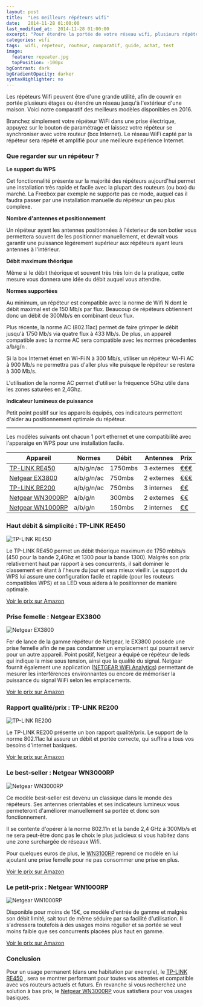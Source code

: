 ```yaml
---
layout: post
title:  "Les meilleurs répéteurs wifi"
date:   2014-11-28 01:00:00
last_modified_at:  2014-11-28 01:00:00
excerpt: "Pour étendre la portée de votre réseau wifi, plusieurs répéteurs Wifi existent. Nous comparons les ..."
categories: wifi
tags:  wifi, repeteur, routeur, comparatif, guide, achat, test
image:
  feature: repeater.jpg
  topPosition: -100px
bgContrast: dark
bgGradientOpacity: darker
syntaxHighlighter: no
---
```


Les répéteurs Wifi peuvent être d'une grande utilité, afin de couvrir en portée plusieurs étages ou étendre un réseau jusqu'à l'extérieur d'une maison. Voici notre comparatif des meilleurs modèles disponibles en 2016.

Branchez simplement votre répéteur WiFi dans une prise électrique, appuyez sur le bouton de paramétrage et laissez votre répéteur se synchroniser avec votre routeur (box Internet). Le réseau WiFi capté par la répéteur sera répété et amplifié pour une  meilleure expérience Internet. 

### Que regarder sur un répéteur ?

**Le support du WPS**

 Cet fonctionnalité présente sur la majorité des répéteurs aujourd'hui permet une installation très rapide et facile avec la plupart des routeurs (ou box) du marché.  La Freebox par exemple ne supporte pas ce mode, auquel cas il faudra passer par une installation manuelle du répéteur un peu plus complexe.

**Nombre d'antennes et positionnement**

Un répéteur ayant les antennes positionnées à l'éxterieur de son botier vous permettera souvent de les positionner manuellement, et devrait vous garantir une puissance légérement supérieur aux répéteurs ayant leurs antennes à l'intérieur.

**Débit maximum théorique**

Même si le débit théorique et souvent très très loin de la pratique, cette mesure vous donnera une idée du débit auquel vous attendre.

**Normes supportées**

Au minimum, un répéteur est compatible avec la norme de Wifi N dont le débit maximal est de 150 Mb/s par flux. Beaucoup de répéteurs obtiennent donc un débit de 300Mb/s en combinant deux flux.

Plus récente, la norme AC (802.11ac)  permet de faire grimper le débit jusqu'à 1750  Mb/s via quatre flux à 433 Mb/s. De plus, un appareil compatible avec la norme AC sera compatible avec les normes précedentes a/b/g/n .
 
Si la box Internet émet en Wi-Fi N à 300 Mb/s, utiliser un répéteur Wi-Fi AC à 900 Mb/s ne permettra pas d'aller plus vite puisque le répéteur se restera à 300 Mb/s.

L'utilisation de la norme AC permet d'utiliser la fréquence 5Ghz utile dans les zones saturées en 2,4Ghz.

**Indicateur lumineux de puissance**

Petit point positif sur les appareils équipés, ces indicateurs permettent d'aider au positionnement optimale du répéteur.

---------

Les modèles suivants ont chacun 1 port ethernet et une compatibilité avec l'apparaige en WPS pour une installation facile.


| Appareil	| Normes 	| Débit  | Antennes 	| Prix 	|
|--------------------	|-------------------	|----------------|-----|  ------	|
| <a href="https://www.amazon.fr/dp/B010RXXY48?tag=meilleurs08-21" target="_blank">TP-LINK RE450</a>	| a/b/g/n/ac 	|  1750mbs 	| 3 externes| <a href="https://www.amazon.fr/dp/B010RXXY48?tag=meilleurs08-21" target="_blank">€€€</a>  |
| <a href="https://www.amazon.fr/dp/B00WJGPUB2?tag=meilleurs08-21" target="_blank">Netgear EX3800</a> | a/b/g/n/ac 	| 750mbs |2 externes | <a href="https://www.amazon.fr/dp/B00WJGPUB2?tag=meilleurs08-21" target="_blank">€€€</a> |
| <a href="https://www.amazon.fr/dp/B00KXULGJQ?tag=meilleurs08-21" target="_blank">TP-LINK RE200</a> 	|  a/b/g/n/ac 	|  750mbs 	| 3 internes| <a href="https://www.amazon.fr/dp/B00KXULGJQ?tag=meilleurs08-21" target="_blank">€€</a> |
| <a href="https://www.amazon.fr/dp/B00MWNWEIE?tag=meilleurs08-21" target="_blank">Netgear WN3000RP</a>	| a/b/g/n 	|  300mbs 	| 2 externes|  <a href="https://www.amazon.fr/dp/B00MWNWEIE?tag=meilleurs08-21" target="_blank">€€</a>	|
| <a href="https://www.amazon.fr/dp/B008OAMB2I?tag=meilleurs08-21" target="_blank">Netgear WN1000RP</a> 	| a/b/g/n 	|  150mbs 	| 2 internes |  <a href="https://www.amazon.fr/dp/B008OAMB2I?tag=meilleurs08-21" target="_blank">€€</a> |


### Haut débit & simplicité : TP-LINK RE450


<img alt="TP-LINK RE450" class="post_img" src="{{ site.baseurl_posts_img }}re450.jpg"/>


Le TP-LINK RE450 permet un débit théorique maximum de 1750 mbits/s (450 pour la bande 2,4Ghz et 1300 pour la bande 1300). Malgrès son prix relativement haut par rapport à ses concurrents, il sait dominer le classement en étant à l'heure du jour et sera mieux vieillir. Le support du WPS lui assure une configuration facile et rapide (pour les routeurs compatibles WPS) et sa LED vous aidera à le positionner de manière optimale.

<a href="https://www.amazon.fr/dp/B010RXXY48?tag=meilleurs08-21" target="_blank">Voir le prix sur Amazon</a>

### Prise femelle : Netgear EX3800

<img alt="Netgear EX3800" class="post_img" src="{{ site.baseurl_posts_img }}ex3800.jpg"/>

Fer de lance de la gamme répéteur de Netgear, le EX3800 possède une prise femelle afin de ne pas condamner un emplacement qui pourrait servir pour un autre appareil.
Point positif, Netgear a équipé ce répéteur de leds qui indique la mise sous tension, ainsi que la qualité du signal. Netgear fournit également une application ([NETGEAR WiFi Analytics](https://play.google.com/store/apps/details?id=com.netgear.WiFiAnalytics))  permettant de mesurer les interférences environnantes ou encore de mémoriser la puissance du signal WiFi selon les emplacements.

<a href="https://www.amazon.fr/dp/B00WJGPUB2?tag=meilleurs08-21" target="_blank">Voir le prix sur Amazon</a>

### Rapport qualité/prix : TP-LINK RE200

<img alt="TP-LINK RE200" class="post_img" src="{{ site.baseurl_posts_img }}re200.jpg"/>

Le TP-LINK RE200 présente un bon rapport qualité/prix. Le support de la norme 802.11ac lui assure un débit et portée correcte, qui suffira a tous vos besoins d'internet basiques.

<a href="https://www.amazon.fr/dp/B00KXULGJQ?tag=meilleurs08-21" target="_blank">Voir le prix sur Amazon</a>

### Le best-seller : Netgear WN3000RP

<img alt="Netgear WN3000RP" class="post_img" src="{{ site.baseurl_posts_img }}wn3000rp.jpg"/>

Ce modèle best-seller est devenu un classique dans le monde des répéteurs. Ses antennes orientables et ses indicateurs lumineux vous permeteront d'améliorer manuellement sa portée et donc son fonctionnement.

Il se contente d'opérer à la norme 802.11n et la bande 2,4 GHz à 300Mb/s et ne sera peut-être donc pas le choix le plus judicieux si vous habitez dans une zone surchargée de réseaux Wifi.

Pour quelques euros de plus, le [WN3100RP](http://www.amazon.fr/dp/B00E4JUTIG) reprend ce modèle en lui ajoutant une prise femelle pour ne pas consommer une prise en plus.

<a href="https://www.amazon.fr/dp/B00MWNWEIE?tag=meilleurs08-21" target="_blank">Voir le prix sur Amazon</a>

### Le petit-prix : Netgear WN1000RP

<img alt="Netgear WN1000RP" class="post_img" src="{{ site.baseurl_posts_img }}wn1000rp.jpg"/>

Disponible pour moins de 15€, ce modèle d'entrée de gamme et malgrès son débit limité, sait tout de même séduire par sa facilité d'utilisation.  Il s'adressera toutefois à des usages moins régulier et sa portée se veut moins faible que ses concurrents placées plus haut en gamme.

<a href="https://www.amazon.fr/dp/B008OAMB2I?tag=meilleurs08-21" target="_blank">Voir le prix sur Amazon</a>

### Conclusion

Pour un usage permanent (dans une habitation par exemple),  le [TP-LINK RE450](https://www.amazon.fr/dp/B010RXXY48?tag=meilleurs08-21) , sera se montrer performant pour toutes vos attentes et compatible avec vos routeurs actuels et futurs. En revanche si vous recherchez une solution à bas prix, le [Netgear WN3000RP](https://www.amazon.fr/dp/B00MWNWEIE?tag=meilleurs08-21) vous satisfiera pour vos usages basiques.